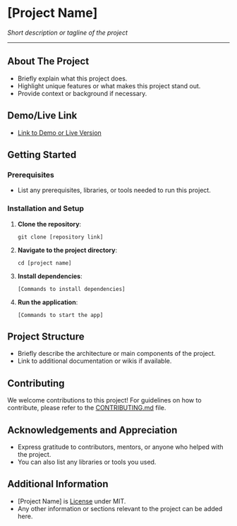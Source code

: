 # [Project Name]

*Short description or tagline of the project*

---

## About The Project

- Briefly explain what this project does.
- Highlight unique features or what makes this project stand out.
- Provide context or background if necessary.

## Demo/Live Link

- [Link to Demo or Live Version](#)

## Getting Started

### Prerequisites

- List any prerequisites, libraries, or tools needed to run this project.

### Installation and Setup

1. **Clone the repository**:
   ```
   git clone [repository link]
   ```
2. **Navigate to the project directory**:
   ```
   cd [project name]
   ```
3. **Install dependencies**:
   ```
   [Commands to install dependencies]
   ```
4. **Run the application**:
   ```
   [Commands to start the app]
   ```

## Project Structure

- Briefly describe the architecture or main components of the project.
- Link to additional documentation or wikis if available.

## Contributing

We welcome contributions to this project! For guidelines on how to contribute, please refer to the [CONTRIBUTING.md](.github/CONTRIBUTING.md) file.

## Acknowledgements and Appreciation

- Express gratitude to contributors, mentors, or anyone who helped with the project.
- You can also list any libraries or tools you used.

## Additional Information

- [Project Name] is [License](LICENSE) under MIT.
- Any other information or sections relevant to the project can be added here.


